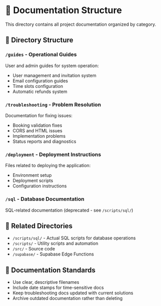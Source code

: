 # 📁 Documentation Structure

This directory contains all project documentation organized by category.

## 📂 Directory Structure

### `/guides` - Operational Guides
User and admin guides for system operation:
- User management and invitation system
- Email configuration guides
- Time slots configuration
- Automatic refunds system

### `/troubleshooting` - Problem Resolution
Documentation for fixing issues:
- Booking validation fixes
- CORS and HTML issues
- Implementation problems
- Status reports and diagnostics

### `/deployment` - Deployment Instructions
Files related to deploying the application:
- Environment setup
- Deployment scripts
- Configuration instructions

### `/sql` - Database Documentation
SQL-related documentation (deprecated - see `/scripts/sql/`)

## 🔗 Related Directories

- `/scripts/sql/` - Actual SQL scripts for database operations
- `/scripts/` - Utility scripts and automation
- `/src/` - Source code
- `/supabase/` - Supabase Edge Functions

## 📝 Documentation Standards

- Use clear, descriptive filenames
- Include date stamps for time-sensitive docs
- Keep troubleshooting docs updated with current solutions
- Archive outdated documentation rather than deleting